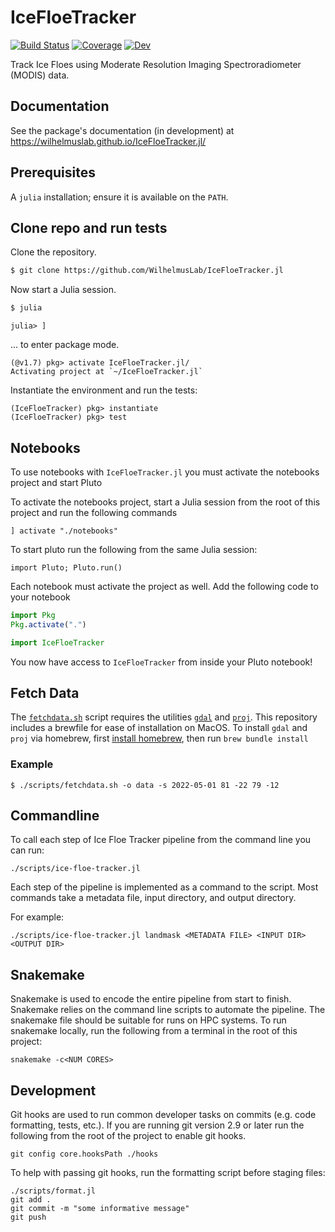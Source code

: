 # IceFloeTracker

[![Build Status](https://github.com/WilhelmusLab/IceFloeTracker.jl/actions/workflows/CI.yml/badge.svg?branch=main)](https://github.com/WilhelmusLab/IceFloeTracker.jl/actions/workflows/CI.yml?query=branch%3Amain)
[![Coverage](https://codecov.io/gh/WilhelmusLab/IceFloeTracker.jl/branch/main/graph/badge.svg)](https://codecov.io/gh/WilhelmusLab/IceFloeTracker.jl)
[![Dev](https://img.shields.io/badge/docs-dev-blue.svg)](https://wilhelmuslab.github.io/IceFloeTracker.jl/)

Track Ice Floes using Moderate Resolution Imaging Spectroradiometer (MODIS) data.

## Documentation 

See the package's documentation (in development) at https://wilhelmuslab.github.io/IceFloeTracker.jl/
## Prerequisites

A `julia` installation; ensure it is available on the `PATH`.

## Clone repo and run tests

Clone the repository.
```zsh
$ git clone https://github.com/WilhelmusLab/IceFloeTracker.jl
```

Now start a Julia session.
```zsh
$ julia
```

```
julia> ]
```
... to enter package mode.

```
(@v1.7) pkg> activate IceFloeTracker.jl/
Activating project at `~/IceFloeTracker.jl`
```

Instantiate the environment and run the tests:
```
(IceFloeTracker) pkg> instantiate
(IceFloeTracker) pkg> test
```


## Notebooks

To use notebooks with `IceFloeTracker.jl` you must activate the notebooks project and start Pluto

To activate the notebooks project, start a Julia session from the root of this project and run the following commands

```
] activate "./notebooks"
```

To start pluto run the following from the same Julia session:

```
import Pluto; Pluto.run()
```

Each notebook must activate the project as well. Add the following code to your notebook

```julia
import Pkg
Pkg.activate(".")

import IceFloeTracker
```

You now have access to `IceFloeTracker` from inside your Pluto notebook!

## Fetch Data

The [`fetchdata.sh`](/scripts/fetchdata.sh) script requires the utilities [`gdal`](https://gdal.org/) and [`proj`](https://proj.org/). This repository includes a brewfile for ease of installation on MacOS. To install `gdal` and `proj` via homebrew, first [install homebrew](https://brew.sh/), then run `brew bundle install`

### Example

```
$ ./scripts/fetchdata.sh -o data -s 2022-05-01 81 -22 79 -12
```

## Commandline

To call each step of Ice Floe Tracker pipeline from the command line you can run:

```
./scripts/ice-floe-tracker.jl
```

Each step of the pipeline is implemented as a command to the script. Most commands take a metadata file, input directory, and output directory.

For example:

```
./scripts/ice-floe-tracker.jl landmask <METADATA FILE> <INPUT DIR> <OUTPUT DIR>
```

## Snakemake

Snakemake is used to encode the entire pipeline from start to finish. Snakemake relies on the command line scripts to automate the pipeline. The snakemake file should be suitable for runs on HPC systems. To run snakemake locally, run the following from a terminal in the root of this project:

```
snakemake -c<NUM CORES>
```

## Development

Git hooks are used to run common developer tasks on commits (e.g. code formatting, tests, etc.). If you are running git version 2.9 or later run the following from the root of the project to enable git hooks.

```
git config core.hooksPath ./hooks
```

To help with passing git hooks, run the formatting script before staging files:

```
./scripts/format.jl
git add .
git commit -m "some informative message"
git push
```